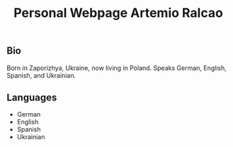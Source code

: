 </head>
<body>
    <header>
        <h1>Personal Webpage Artemio Ralcao</h1>
    </header>
    <div class="container">
        <section class="bio">
            <h2>Bio</h2>
            <p>Born in Zaporizhya, Ukraine, now living in Poland. Speaks German, English, Spanish, and Ukrainian.</p>
        </section>
        <section class="languages">
            <h2>Languages</h2>
            <ul>
                <li>German</li>
                <li>English</li>
                <li>Spanish</li>
                <li>Ukrainian</li>
            </ul>
        </section>
    </div>
</body>
</html>
